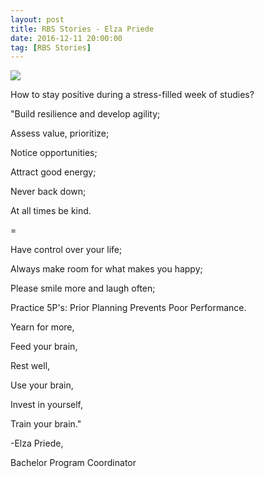 ```yaml
---
layout: post
title: RBS Stories - Elza Priede
date: 2016-12-11 20:00:00
tag: [RBS Stories]
---
```


<img src="https://scontent-waw1-1.xx.fbcdn.net/v/t1.0-9/15380353_1085104278285348_7862457129402771836_n.jpg?oh=a795ec04ac39d8f724800434df4ae797&oe=58AF1B99" class="img" >

How to stay positive during a stress-filled week of studies?

"Build resilience and develop agility;

Assess value, prioritize;

Notice opportunities;

Attract good energy;

Never back down;

At all times be kind.

= 

Have control over your life;

Always make room for what makes you happy;

Please smile more and laugh often;

Practice 5P's: Prior Planning Prevents Poor Performance.

Yearn for more,

Feed your brain,

Rest well,

Use your brain,

Invest in yourself,

Train your brain."

-Elza Priede,

Bachelor Program Coordinator